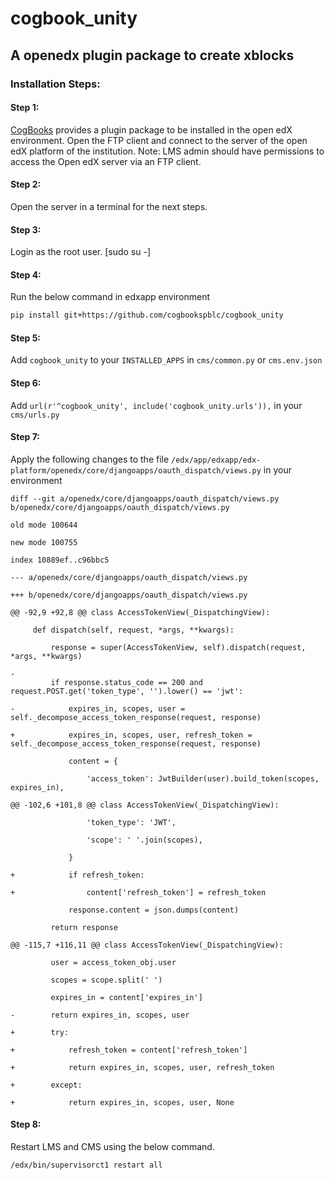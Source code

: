 # cogbook_unity

## A openedx plugin package to create xblocks

### Installation Steps:

#### Step 1:
[CogBooks] provides a plugin package to be installed in the open edX environment. Open the FTP client and connect to the server of the open edX platform of the institution.
Note: LMS admin should have permissions to access the Open edX server via an FTP client.
#### Step 2:
Open the server in a terminal for the next steps. 

#### Step 3:
Login as the root user. [sudo su -]

#### Step 4:
Run the below command in edxapp environment
```sh
pip install git+https://github.com/cogbookspblc/cogbook_unity
```
#### Step 5:
Add ```cogbook_unity```  to your ```INSTALLED_APPS``` in ```cms/common.py``` or ```cms.env.json```
#### Step 6:
Add ```url(r'^cogbook_unity', include('cogbook_unity.urls')),```  in your ```cms/urls.py```
#### Step 7:
Apply the following changes to the file ```/edx/app/edxapp/edx-platform/openedx/core/djangoapps/oauth_dispatch/views.py``` in your environment
```
diff --git a/openedx/core/djangoapps/oauth_dispatch/views.py b/openedx/core/djangoapps/oauth_dispatch/views.py

old mode 100644

new mode 100755

index 10889ef..c96bbc5

--- a/openedx/core/djangoapps/oauth_dispatch/views.py

+++ b/openedx/core/djangoapps/oauth_dispatch/views.py

@@ -92,9 +92,8 @@ class AccessTokenView(_DispatchingView):

     def dispatch(self, request, *args, **kwargs):
     
         response = super(AccessTokenView, self).dispatch(request, *args, **kwargs)
         
-
         if response.status_code == 200 and request.POST.get('token_type', '').lower() == 'jwt':
         
-            expires_in, scopes, user = self._decompose_access_token_response(request, response)

+            expires_in, scopes, user, refresh_token = self._decompose_access_token_response(request, response)

             content = {
             
                 'access_token': JwtBuilder(user).build_token(scopes, expires_in),
                 
@@ -102,6 +101,8 @@ class AccessTokenView(_DispatchingView):

                 'token_type': 'JWT',
                 
                 'scope': ' '.join(scopes),
                 
             }
             
+            if refresh_token:

+                content['refresh_token'] = refresh_token

             response.content = json.dumps(content)
             
         return response
         
@@ -115,7 +116,11 @@ class AccessTokenView(_DispatchingView):

         user = access_token_obj.user
         
         scopes = scope.split(' ')
         
         expires_in = content['expires_in']
         
-        return expires_in, scopes, user

+        try:

+            refresh_token = content['refresh_token']

+            return expires_in, scopes, user, refresh_token

+        except:

+            return expires_in, scopes, user, None
```
#### Step 8:
Restart LMS and CMS using the below command. 
```sh
/edx/bin/supervisorct1 restart all
```



[CogBooks]: <https://www.cogbooks.com/>
